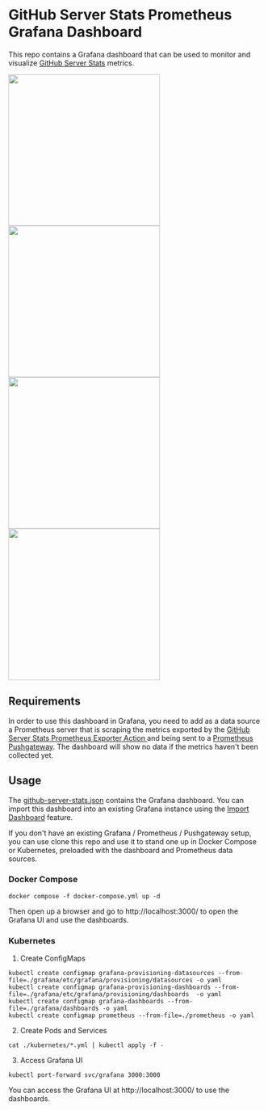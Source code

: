 # GitHub Server Stats Prometheus Grafana Dashboard

This repo contains a Grafana dashboard that can be used to monitor and visualize [GitHub Server Stats](https://docs.github.com/en/rest/enterprise-admin/admin-stats#get-github-enterprise-server-statistics) metrics. 

<img width="300px" align="left" src="https://user-images.githubusercontent.com/10562371/186040817-16732d6d-5dac-4089-b2a1-fd83f38b452d.png"/>
<img width="300px" align="left" src="https://user-images.githubusercontent.com/10562371/186040899-256f328d-18f1-49a2-8849-1c85c166faae.png"/>
<img width="300px"  src="https://user-images.githubusercontent.com/10562371/186040992-4282c9c2-1325-4fcd-aa89-560149826595.png"/>
<img width="300px"  src="https://user-images.githubusercontent.com/10562371/186041030-ca8d6821-b060-4393-b7ca-2b023f85f7f5.png"/>

<br/>



## Requirements

In order to use this dashboard in Grafana, you need to add as a data source a Prometheus server that is scraping the metrics exported by the [GitHub Server Stats Prometheus Exporter Action
](https://github.com/bxtp4p/github-server-stats-prom-exporter-action) and being sent to a [Prometheus Pushgateway](https://github.com/prometheus/pushgateway). The dashboard will show no data if the metrics haven't been collected yet.

## Usage

The [github-server-stats.json](./grafana/dashboards/github-server-stats.json) contains the Grafana dashboard. You can import this dashboard into an existing Grafana instance using the [Import Dashboard](https://grafana.com/docs/grafana/latest/features/dashboard/import) feature. 



If you don't have an existing Grafana / Prometheus / Pushgateway setup, you can use clone this repo and use it to stand one up in Docker Compose or Kubernetes, preloaded with the dashboard and Prometheus data sources.

### Docker Compose

```shell
docker compose -f docker-compose.yml up -d 
```

Then open up a browser and go to http://localhost:3000/ to open the Grafana UI and use the dashboards.

### Kubernetes

1. Create ConfigMaps

```shell
kubectl create configmap grafana-provisioning-datasources --from-file=./grafana/etc/grafana/provisioning/datasources -o yaml
kubectl create configmap grafana-provisioning-dashboards --from-file=./grafana/etc/grafana/provisioning/dashboards  -o yaml
kubectl create configmap grafana-dashboards --from-file=./grafana/dashboards -o yaml
kubectl create configmap prometheus --from-file=./prometheus -o yaml
```

2. Create Pods and Services

```
cat ./kubernetes/*.yml | kubectl apply -f -
```
3. Access Grafana UI

```
kubectl port-forward svc/grafana 3000:3000
```


You can access the Grafana UI at http://localhost:3000/ to use the dashboards.
